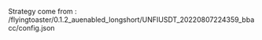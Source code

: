 Strategy come from : /flyingtoaster/0.1.2_auenabled_longshort/UNFIUSDT_20220807224359_bbacc/config.json